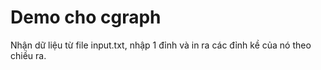 # Demo cho cgraph
Nhận dữ liệu từ file input.txt, nhập 1 đỉnh và in ra các đỉnh kề của nó theo chiều ra.
